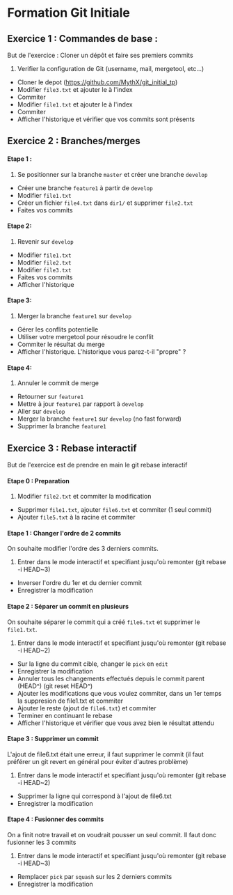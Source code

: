 # Formation Git Initiale

## Exercice 1 : Commandes de base :
But de l'exercice : Cloner un dépôt et faire ses premiers commits

1. Verifier la configuration de Git (username, mail, mergetool, etc...)
* Cloner le depot (https://github.com/MythX/git_initial_tp)
* Modifier `file3.txt` et ajouter le à l'index
* Commiter
* Modifier `file1.txt` et ajouter le à l'index
* Commiter
* Afficher l'historique et vérifier que vos commits sont présents

## Exercice 2 : Branches/merges
#### Etape 1 :
1. Se positionner sur la branche `master` et créer une branche `develop`
* Créer une branche `feature1` à partir de `develop`
* Modifier `file1.txt`
* Créer un fichier `file4.txt` dans `dir1/` et supprimer `file2.txt`
* Faites vos commits

#### Etape 2:
1. Revenir sur `develop`
* Modifier `file1.txt`
* Modifier `file2.txt`
* Modifier `file3.txt`
* Faites vos commits
* Afficher l'historique

#### Etape 3:
1. Merger la branche `feature1` sur `develop`
* Gérer les conflits potentielle
* Utiliser votre mergetool pour résoudre le conflit
* Commiter le résultat du merge
* Afficher l'historique. L'historique vous parez-t-il "propre" ?

#### Etape 4:
1. Annuler le commit de merge
* Retourner sur `feature1`
* Mettre à jour `feature1` par rapport à `develop`
* Aller sur `develop`
* Merger la branche `feature1` sur `develop` (no fast forward)
* Supprimer la branche `feature1`

## Exercice 3 : Rebase interactif
But de l'exercice est de prendre en main le git rebase interactif

#### Etape 0 : Preparation
1. Modifier `file2.txt` et commiter la modification
* Supprimer `file1.txt`, ajouter `file6.txt` et commiter (1 seul commit)
* Ajouter `file5.txt` à la racine et commiter

#### Etape 1 : Changer l'ordre de 2 commits
On souhaite modifier l'ordre des 3 derniers commits.
1. Entrer dans le mode interactif et specifiant jusqu'où remonter (git rebase -i HEAD~3)
* Inverser l'ordre du 1er et du dernier commit
* Enregistrer la modification

#### Etape 2 : Séparer un commit en plusieurs
On souhaite séparer le commit qui a créé `file6.txt` et supprimer le `file1.txt`.
1. Entrer dans le mode interactif et specifiant jusqu'où remonter (git rebase -i HEAD~2)
* Sur la ligne du commit cible, changer le `pick` en `edit`
* Enregistrer la modification
* Annuler tous les changements effectués depuis le commit parent (HEAD^) (git reset HEAD^)
* Ajouter les modifications que vous voulez commiter, dans un 1er temps la suppresion de file1.txt et commiter
* Ajouter le reste (ajout de `file6.txt`) et commiter
* Terminer en continuant le rebase
* Afficher l'historique et vérifier que vous avez bien le résultat attendu

#### Etape 3 : Supprimer un commit
L'ajout de file6.txt était une erreur, il faut supprimer le commit (il faut préférer un git revert en général pour éviter d'autres problème)
1. Entrer dans le mode interactif et specifiant jusqu'où remonter (git rebase -i HEAD~2)
* Supprimer la ligne qui correspond à l'ajout de file6.txt
* Enregistrer la modification

#### Etape 4 : Fusionner des commits
On a finit notre travail et on voudrait pousser un seul commit. Il faut donc fusionner les 3 commits
1. Entrer dans le mode interactif et specifiant jusqu'où remonter (git rebase -i HEAD~3)
* Remplacer `pick` par `squash` sur les 2 derniers commits
* Enregistrer la modification

